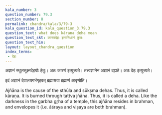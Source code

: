 ```yaml
---
kala_number: 3
question_number: 79.3
section_number: 8
permalink: chandra/kala/3/79-3
kala_question_id: kala_question_3.79.3
question_text: what does kāraṇa deha mean
question_text_skt: कारणदेहः इत्यभिधानं कुतः
question_text_hin: 
layout: layout_chandra_question
index_terms:
 - देहः
---
```


<!-- skt-start -->
अज्ञानं स्थूलसूक्ष्मदेहयोः हेतुः। अतः कारणं इत्युच्यते। तत्त्वज्ञानेन अज्ञानं दह्यते। अतः देहः इत्युच्यते।

इदं अज्ञानं देवालयगर्भगृहवत् ब्रह्माश्रया ब्रह्माणं आवृणोति।
<!-- skt-end -->

<!-- eng-start -->
Ajñāna is the cause of the sthūla and sūkṣma dehas. Thus, it is called kāraṇa. It is burned through tattva jñāna. Thus, it is called a deha. Like the darkness in the garbha gr̥ha of a temple, this ajñāna resides in brahman, and envelopes it (i.e. āśraya and viṣaya are both brahman).
<!-- eng-end -->
